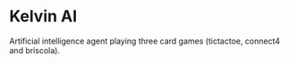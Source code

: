 # Kelvin AI
Artificial intelligence agent playing three card games (tictactoe, connect4 and briscola).